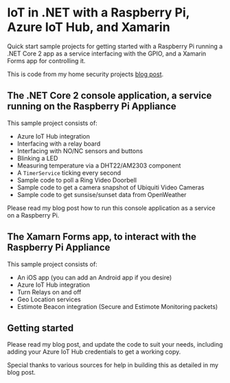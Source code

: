 IoT in .NET with a Raspberry Pi, Azure IoT Hub, and Xamarin
===
Quick start sample projects for getting started with a Raspberry Pi running a .NET Core 2 app as a service interfacing with the GPIO, and a Xamarin Forms app for controlling it.

This is code from my home security projects [blog post](https://medium.com/@dimoss/iot-in-net-with-a-raspberry-pi-azure-iot-hub-and-xamarin-3bf1cfb2514f).

## The .NET Core 2 console application, a service running on the Raspberry Pi Appliance

This sample project consists of:

* Azure IoT Hub integration
* Interfacing with a relay board
* Interfacing with NO/NC sensors and buttons
* Blinking a LED
* Measuring temperature via a DHT22/AM2303 component
* A `TimerService` ticking every second
* Sample code to poll a Ring Video Doorbell
* Sample code to get a camera snapshot of Ubiquiti Video Cameras
* Sample code to get sunsise/sunset data from OpenWeather

Please read my blog post how to run this console application as a service on a Raspberry Pi.

## The Xamarn Forms app, to interact with the Raspberry Pi Appliance

This sample project consists of:
* An iOS app (you can add an Android app if you desire)
* Azure IoT Hub integration
* Turn Relays on and off
* Geo Location services
* Estimote Beacon integration (Secure and Estimote Monitoring packets)

## Getting started
Please read my blog post, and update the code to suit your needs, including adding your Azure IoT Hub credentials to get a working copy.

Special thanks to various sources for help in building this as detailed in my blog post.